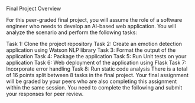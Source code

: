 Final Project Overview


For this peer-graded final project, you will assume the role of a software engineer who needs to develop an AI-based web application. You will analyze the scenario and perform the following tasks:

Task 1: Clone the project repository
Task 2: Create an emotion detection application using Watson NLP library
Task 3: Format the output of the application
Task 4: Package the application
Task 5: Run Unit tests on your application
Task 6: Web deployment of the application using Flask
Task 7: Incorporate error handling
Task 8: Run static code analysis
There is a total of 16 points split between 8 tasks in the final project. Your final assignment will be graded by your peers who are also completing this assignment within the same session. You need to complete the following and submit your responses for peer review.
